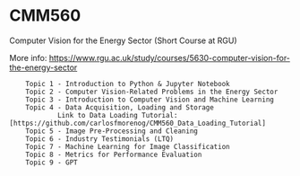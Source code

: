 # CMM560

Computer Vision for the Energy Sector (Short Course at RGU)

More info: https://www.rgu.ac.uk/study/courses/5630-computer-vision-for-the-energy-sector

        Topic 1 - Introduction to Python & Jupyter Notebook
        Topic 2 - Computer Vision-Related Problems in the Energy Sector
        Topic 3 - Introduction to Computer Vision and Machine Learning
        Topic 4 - Data Acquisition, Loading and Storage
				Link to Data Loading Tutorial: [https://github.com/carlosfmorenog/CMM560_Data_Loading_Tutorial]
        Topic 5 - Image Pre-Processing and Cleaning
        Topic 6 - Industry Testimonials (LTQ)
        Topic 7 - Machine Learning for Image Classification
        Topic 8 - Metrics for Performance Evaluation
        Topic 9 - GPT
